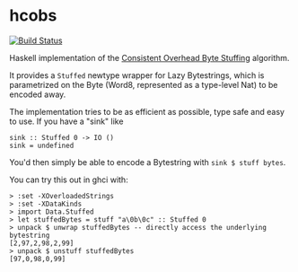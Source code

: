 # hcobs

[![Build Status](https://travis-ci.org/berdario/hcobs.svg?branch=master)](https://travis-ci.org/berdario/hcobs)

Haskell implementation of the [Consistent Overhead Byte Stuffing](https://en.wikipedia.org/wiki/Consistent_Overhead_Byte_Stuffing) algorithm.

It provides a `Stuffed` newtype wrapper for Lazy Bytestrings, which is parametrized on the Byte (Word8, represented as a type-level Nat) to be encoded away.

The implementation tries to be as efficient as possible, type safe and easy to use. If you have a "sink" like


    sink :: Stuffed 0 -> IO ()
    sink = undefined

You'd then simply be able to encode a Bytestring with `sink $ stuff bytes`.

You can try this out in ghci with:

    > :set -XOverloadedStrings
    > :set -XDataKinds
    > import Data.Stuffed
    > let stuffedBytes = stuff "a\0b\0c" :: Stuffed 0
    > unpack $ unwrap stuffedBytes -- directly access the underlying bytestring
    [2,97,2,98,2,99]
    > unpack $ unstuff stuffedBytes
    [97,0,98,0,99]

